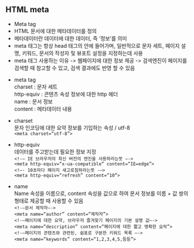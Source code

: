 ## HTML meta
* Meta tag
* HTML 문서에 대한 메타데이터를 정의
* 메타데이터란 데이터에 대한 데이터, 즉 ‘정보’를 의미
* meta 태그는 항상 head 태그의 안에 들어가며, 일반적으로 문자 세트, 페이지 설명, 키워드, 문서의 작성자 및 뷰포트 설정을 지정하는데 사용 
* meta 태그 사용하는 이유 -> 웹페이지에 대한 정보 제공 -> 검색엔진이 페이지를 검색할 때 참고할 수 있고, 검색 결과에도 반영 할 수 있음  
 
- meta tag  
charset : 문자 세트  
http-equiv : 콘텐츠 속성 정보에 대한 http 헤더  
name : 문서 정보  
content : 메타데이터 내용   

- charset  
문자 인코딩에 대한 요약 정보를 기입하는 속성 / utf-8  
`<meta charset=“utf-8”>`  

- http-equiv  
데이터를 주고받는데 필요한 정보 지정  
`<!-— IE 브라우저의 최신 버전의 엔진을 사용하라는뜻 —->`  
`<meta http-equiv=“x-ua-compatible” content=“IE=edge”>`  
`<!—- 10초마다 페이지 새고로침하라는뜻 -—>`  
`<meta http-equiv=“refresh” content=“10”>`  

- name  
Name 속성을 이름으로, content 속성을 값으로 하여 문서 정보를 이름 + 값 쌍의 형태로 제공할 때 사용할 수 있음  
`<!-—문서 제작자—->`  
`<meta name=“author” content=“제작자”>`  
`<!-—페이지에 대한 요약, 브라우저 즐겨찾기 페이지의 기본 설명 값—->`  
`<meta name=“description” content=“페이지에 대한 짧고 명확한 요악”>`  
`<!-—페이지의 콘텐츠와 관련된, 쉼표로 구분한 키워드 목록 —->`  
`<meta name=“keywords” content=“1,2,3,4,5,등등”>`  
